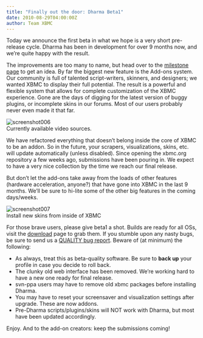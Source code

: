 ```yaml
---
title: "Finally out the door: Dharma Beta1"
date: 2010-08-29T04:00:00Z
author: Team XBMC
---
```


Today we announce the first beta in what we hope is a very short pre-release cycle. Dharma has been in development for over 9 months now, and we’re quite happy with the result.

The improvements are too many to name, but head over to the [milestone page](http://trac.xbmc.org/milestone/10.0) to get an idea. By far the biggest new feature is the Add-ons system. Our community is full of talented script-writers, skinners, and designers; we wanted XBMC to display their full potential. The result is a powerful and flexible system that allows for complete customization of the XBMC experience. Gone are the days of digging for the latest version of buggy plugins, or incomplete skins in our forums. Most of our users probably never even made it that far.

![](/images/blog/screenshot006.webp "screenshot006")  
 Currently available video sources.

We have refactored everything that doesn’t belong inside the core of XBMC to be an addon. So in the future, your scrapers, visualizations, skins, etc. will update automatically (unless disabled). Since opening the xbmc.org repository a few weeks ago, submissions have been pouring in. We expect to have a very nice collection by the time we reach our final release.

But don’t let the add-ons take away from the loads of other features (hardware acceleration, anyone?) that have gone into XBMC in the last 9 months. We’ll be sure to hi-lite some of the other big features in the coming days/weeks.

![](/images/blog/screenshot0071.webp "screenshot007")  
 Install new skins from inside of XBMC

For those brave users, please give beta1 a shot. Builds are ready for all OSs, visit the [download](http://mirrors.xbmc.org/releases/) page to grab them. If you stumble upon any nasty bugs, be sure to send us a [QUALITY bug report](https://kodi.wiki/view/HOW-TO_submit_a_proper_Bug_Report). Beware of (at minimum) the following:

- As always, treat this as beta-quality software. Be sure to **back up** your profile in case you decide to roll back.
- The clunky old web interface has been removed. We’re working hard to have a new one ready for final release.
- svn-ppa users may have to remove old xbmc packages before installing Dharma.
- You may have to reset your screensaver and visualization settings after upgrade. These are now addons.
- Pre-Dharma scripts/plugins/skins will NOT work with Dharma, but most have been updated accordingly.

Enjoy. And to the add-on creators: keep the submissions coming!
